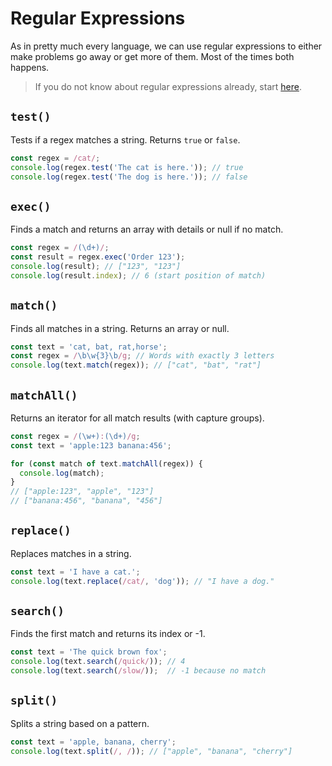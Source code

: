 # Regular Expressions
As in pretty much every language, we can use regular expressions to either make problems go away or get more of them. Most of the times both happens.

> If you do not know about regular expressions already, start [here](https://www.geeksforgeeks.org/write-regular-expressions/).

## `test()`
Tests if a regex matches a string. Returns `true` or `false`.

```js
const regex = /cat/;
console.log(regex.test('The cat is here.')); // true
console.log(regex.test('The dog is here.')); // false
```

## `exec()`

Finds a match and returns an array with details or null if no match.

```js
const regex = /(\d+)/;
const result = regex.exec('Order 123');
console.log(result); // ["123", "123"]
console.log(result.index); // 6 (start position of match)
```

## `match()`

Finds all matches in a string. Returns an array or null.
```js
const text = 'cat, bat, rat,horse';
const regex = /\b\w{3}\b/g; // Words with exactly 3 letters
console.log(text.match(regex)); // ["cat", "bat", "rat"]
```

## `matchAll()`

Returns an iterator for all match results (with capture groups).
```js
const regex = /(\w+):(\d+)/g;
const text = 'apple:123 banana:456';

for (const match of text.matchAll(regex)) {
  console.log(match);
}
// ["apple:123", "apple", "123"]
// ["banana:456", "banana", "456"]
```

## `replace()`

Replaces matches in a string.
```js
const text = 'I have a cat.';
console.log(text.replace(/cat/, 'dog')); // "I have a dog."
```

## `search()`

Finds the first match and returns its index or -1.
```js
const text = 'The quick brown fox';
console.log(text.search(/quick/)); // 4
console.log(text.search(/slow/));  // -1 because no match
```

## `split()`

Splits a string based on a pattern.
```js
const text = 'apple, banana, cherry';
console.log(text.split(/, /)); // ["apple", "banana", "cherry"]
```